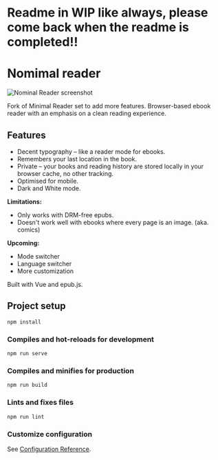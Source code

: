 # Readme in WIP like always, please come back when the readme is completed!!

# Nomimal reader

![Nominal Reader screenshot](https://nominal-reader.vercel.app/screenshot.png)

Fork of Minimal Reader set to add more features. Browser-based ebook reader with an emphasis on a clean reading experience. 

## Features

* Decent typography – like a reader mode for ebooks.
* Remembers your last location in the book.
* Private – your books and reading history are stored locally in your browser cache, no other tracking.
* Optimised for mobile.
* Dark and White mode.

**Limitations:**
* Only works with DRM-free epubs.
* Doesn't work well with ebooks where every page is an image. (aka. comics)

**Upcoming:**
* Mode switcher
* Language switcher
* More customization

Built with Vue and epub.js.

## Project setup
```
npm install
```

### Compiles and hot-reloads for development
```
npm run serve
```

### Compiles and minifies for production
```
npm run build
```

### Lints and fixes files
```
npm run lint
```

### Customize configuration
See [Configuration Reference](https://cli.vuejs.org/config/).
